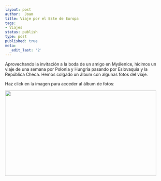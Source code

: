 ```yaml
---
layout: post
author:  Joan
title: Viaje por el Este de Europa
tags:
- Viajes
status: publish
type: post
published: true
meta:
  _edit_last: '2'
---
```

Aprovechando la invitación a la boda de un amigo en Myślenice, hicimos un viaje de una semana por Polonia y Hungría pasando por Eslovaquia y la República Checa. Hemos colgado un álbum con algunas fotos del viaje. 

Haz click en la imagen para acceder al álbum de fotos:

<a href="http://www.flickr.com/photos/lerion/sets/72157622032841160/"><img alt="" src="http://farm3.static.flickr.com/2564/3818473735_1709b3e42b_z.jpg" class="alignnone" width="500" height="281" /></a>
